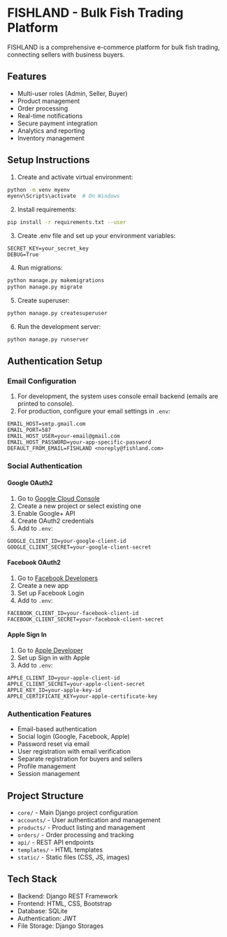 # FISHLAND - Bulk Fish Trading Platform

FISHLAND is a comprehensive e-commerce platform for bulk fish trading, connecting sellers with business buyers.

## Features

- Multi-user roles (Admin, Seller, Buyer)
- Product management
- Order processing
- Real-time notifications
- Secure payment integration
- Analytics and reporting
- Inventory management

## Setup Instructions

1. Create and activate virtual environment:
```bash
python -m venv myenv
myenv\Scripts\activate  # On Windows
```

2. Install requirements:
```bash
pip install -r requirements.txt --user
```

3. Create .env file and set up your environment variables:
```
SECRET_KEY=your_secret_key
DEBUG=True
```

4. Run migrations:
```bash
python manage.py makemigrations
python manage.py migrate
```

5. Create superuser:
```bash
python manage.py createsuperuser
```

6. Run the development server:
```bash
python manage.py runserver
```

## Authentication Setup

### Email Configuration

1. For development, the system uses console email backend (emails are printed to console).
2. For production, configure your email settings in `.env`:
```
EMAIL_HOST=smtp.gmail.com
EMAIL_PORT=587
EMAIL_HOST_USER=your-email@gmail.com
EMAIL_HOST_PASSWORD=your-app-specific-password
DEFAULT_FROM_EMAIL=FISHLAND <noreply@fishland.com>
```

### Social Authentication

#### Google OAuth2
1. Go to [Google Cloud Console](https://console.cloud.google.com/)
2. Create a new project or select existing one
3. Enable Google+ API
4. Create OAuth2 credentials
5. Add to `.env`:
```
GOOGLE_CLIENT_ID=your-google-client-id
GOOGLE_CLIENT_SECRET=your-google-client-secret
```

#### Facebook OAuth2
1. Go to [Facebook Developers](https://developers.facebook.com/)
2. Create a new app
3. Set up Facebook Login
4. Add to `.env`:
```
FACEBOOK_CLIENT_ID=your-facebook-client-id
FACEBOOK_CLIENT_SECRET=your-facebook-client-secret
```

#### Apple Sign In
1. Go to [Apple Developer](https://developer.apple.com/)
2. Set up Sign in with Apple
3. Add to `.env`:
```
APPLE_CLIENT_ID=your-apple-client-id
APPLE_CLIENT_SECRET=your-apple-client-secret
APPLE_KEY_ID=your-apple-key-id
APPLE_CERTIFICATE_KEY=your-apple-certificate-key
```

### Authentication Features
- Email-based authentication
- Social login (Google, Facebook, Apple)
- Password reset via email
- User registration with email verification
- Separate registration for buyers and sellers
- Profile management
- Session management

## Project Structure

- `core/` - Main Django project configuration
- `accounts/` - User authentication and management
- `products/` - Product listing and management
- `orders/` - Order processing and tracking
- `api/` - REST API endpoints
- `templates/` - HTML templates
- `static/` - Static files (CSS, JS, images)

## Tech Stack

- Backend: Django REST Framework
- Frontend: HTML, CSS, Bootstrap
- Database: SQLite
- Authentication: JWT
- File Storage: Django Storages
